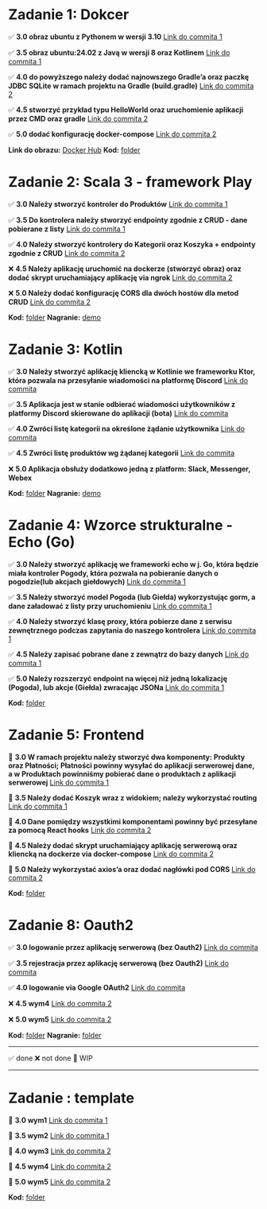 # Zadanie 1: Dokcer

✅ **3.0 obraz ubuntu z Pythonem w wersji 3.10** [Link do commita 1](https://github.com/zezuul/ebiznes25/commit/ba9370866e9a2973f6a8c9b7218f78447999b009)

✅ **3.5 obraz ubuntu:24.02 z Javą w wersji 8 oraz Kotlinem** [Link do commita 1](https://github.com/zezuul/ebiznes25/commit/ba9370866e9a2973f6a8c9b7218f78447999b009)

✅ **4.0 do powyższego należy dodać najnowszego Gradle’a oraz paczkę JDBC SQLite w ramach projektu na Gradle (build.gradle)** [Link do commita 2](https://github.com/zezuul/ebiznes25/commit/dc2f29a620bf527f561afe6420859c9863f35d05)

✅ **4.5 stworzyć przykład typu HelloWorld oraz uruchomienie aplikacji przez CMD oraz gradle** [Link do commita 2](https://github.com/zezuul/ebiznes25/commit/dc2f29a620bf527f561afe6420859c9863f35d05)

✅ **5.0 dodać konfigurację docker-compose** [Link do commita 2](https://github.com/zezuul/ebiznes25/commit/dc2f29a620bf527f561afe6420859c9863f35d05)

**Link do obrazu:** [Docker Hub](https://hub.docker.com/r/zezuul/task1)
**Kod:** [folder](https://github.com/zezuul/ebiznes25/tree/main/task1)

# Zadanie 2: Scala 3 - framework Play

✅ **3.0 Należy stworzyć kontroler do Produktów** [Link do commita 1]()

✅ **3.5 Do kontrolera należy stworzyć endpointy zgodnie z CRUD - dane pobierane z listy** [Link do commita 1]()

✅ **4.0 Należy stworzyć kontrolery do Kategorii oraz Koszyka + endpointy zgodnie z CRUD** [Link do commita 2]()

❌ **4.5 Należy aplikację uruchomić na dockerze (stworzyć obraz) oraz dodać skrypt uruchamiający aplikację via ngrok** [Link do commita 2]()

❌ **5.0 Należy dodać konfigurację CORS dla dwóch hostów dla metod CRUD** [Link do commita 2]()

**Kod:** [folder](https://github.com/zezuul/ebiznes25/tree/main/task2)
**Nagranie:** [demo](https://github.com/zezuul/ebiznes25/tree/main/demos/task2.webm)

# Zadanie 3: Kotlin

✅ **3.0 Należy stworzyć aplikację kliencką w Kotlinie we frameworku Ktor, która pozwala na przesyłanie wiadomości na platformę Discord** [Link do commita ](https://github.com/zezuul/ebiznes25/commit/7d442957678541509494b5d5f01f1effb39efcf9)

✅ **3.5 Aplikacja jest w stanie odbierać wiadomości użytkowników z platformy Discord skierowane do aplikacji (bota)** [Link do commita ](https://github.com/zezuul/ebiznes25/commit/7d442957678541509494b5d5f01f1effb39efcf9)

✅ **4.0 Zwróci listę kategorii na określone żądanie użytkownika** [Link do commita ](https://github.com/zezuul/ebiznes25/commit/7d442957678541509494b5d5f01f1effb39efcf9)

✅ **4.5 Zwróci listę produktów wg żądanej kategorii** [Link do commita](https://github.com/zezuul/ebiznes25/commit/7d442957678541509494b5d5f01f1effb39efcf9)

❌ **5.0 Aplikacja obsłuży dodatkowo jedną z platform: Slack, Messenger, Webex**

**Kod:** [folder](https://github.com/zezuul/ebiznes25/tree/main/task3)
**Nagranie:** [demo](https://github.com/zezuul/ebiznes25/blob/main/demos/task3.mp4)

# Zadanie 4: Wzorce strukturalne - Echo (Go)

✅ **3.0 Należy stworzyć aplikację we frameworki echo w j. Go, która będzie miała kontroler Pogody, która pozwala na pobieranie danych o pogodzie(lub akcjach giełdowych)** [Link do commita 1](https://github.com/zezuul/ebiznes25/commit/e08490a90ff9711da8de76dff71cf5436bec472c)

✅ **3.5 Należy stworzyć model Pogoda (lub Giełda) wykorzystując gorm, a dane załadować z listy przy uruchomieniu** [Link do commita 1](https://github.com/zezuul/ebiznes25/commit/e08490a90ff9711da8de76dff71cf5436bec472c)

✅ **4.0 Należy stworzyć klasę proxy, która pobierze dane z serwisu zewnętrznego podczas zapytania do naszego kontrolera** [Link do commita 1](https://github.com/zezuul/ebiznes25/commit/e08490a90ff9711da8de76dff71cf5436bec472c)

✅ **4.5 Należy zapisać pobrane dane z zewnątrz do bazy danych** [Link do commita 1](https://github.com/zezuul/ebiznes25/commit/e08490a90ff9711da8de76dff71cf5436bec472c)

✅ **5.0 Należy rozszerzyć endpoint na więcej niż jedną lokalizację (Pogoda), lub akcje (Giełda) zwracając JSONa** [Link do commita 1](https://github.com/zezuul/ebiznes25/commit/e08490a90ff9711da8de76dff71cf5436bec472c)

**Kod:** [folder](https://github.com/zezuul/ebiznes25/tree/main/task4)

# Zadanie 5: Frontend

🚧 **3.0 W ramach projektu należy stworzyć dwa komponenty: Produkty oraz Płatności; Płatności powinny wysyłać do aplikacji serwerowej dane, a w Produktach powinniśmy pobierać dane o produktach z aplikacji serwerowej** [Link do commita 1]()

🚧 **3.5 Należy dodać Koszyk wraz z widokiem; należy wykorzystać routing** [Link do commita 1]()

🚧 **4.0 Dane pomiędzy wszystkimi komponentami powinny być przesyłane za pomocą React hooks** [Link do commita 2]()

🚧 **4.5 Należy dodać skrypt uruchamiający aplikację serwerową oraz kliencką na dockerze via docker-compose** [Link do commita 2]()

🚧 **5.0 Należy wykorzystać axios’a oraz dodać nagłówki pod CORS** [Link do commita 2]()

**Kod:** [folder]()

# Zadanie 8: Oauth2

✅ **3.0 logowanie przez aplikację serwerową (bez Oauth2)** [Link do commita]()

✅ **3.5 rejestracja przez aplikację serwerową (bez Oauth2)** [Link do commita]()

✅ **4.0 logowanie via Google OAuth2** [Link do commita]()

❌ **4.5 wym4** [Link do commita 2]()

❌ **5.0 wym5** [Link do commita 2]()

**Kod:** [folder](https://github.com/zezuul/ebiznes25/tree/main/task8)
**Nagranie:** [folder](https://github.com/zezuul/ebiznes25/blob/main/demos/task8.mp4)

---

✅ done
❌ not done
🚧 WIP

---

# Zadanie : template

🚧 **3.0 wym1** [Link do commita 1]()

🚧 **3.5 wym2** [Link do commita 1]()

🚧 **4.0 wym3** [Link do commita 2]()

🚧 **4.5 wym4** [Link do commita 2]()

🚧 **5.0 wym5** [Link do commita 2]()

**Kod:** [folder]()
